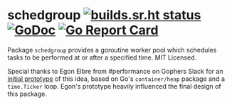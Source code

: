 # schedgroup [![builds.sr.ht status](https://builds.sr.ht/~mdlayher/schedgroup.svg)](https://builds.sr.ht/~mdlayher/schedgroup?) [![GoDoc](https://godoc.org/github.com/mdlayher/schedgroup?status.svg)](https://godoc.org/github.com/mdlayher/schedgroup) [![Go Report Card](https://goreportcard.com/badge/github.com/mdlayher/schedgroup)](https://goreportcard.com/report/github.com/mdlayher/schedgroup)

Package `schedgroup` provides a goroutine worker pool which schedules tasks
to be performed at or after a specified time. MIT Licensed.

Special thanks to Egon Elbre from #performance on Gophers Slack for an
[initial prototype](https://play.golang.org/p/YyeSWuDil-b) of this idea, based
on Go's `container/heap` package and a `time.Ticker` loop. Egon's prototype
heavily influenced the final design of this package.
